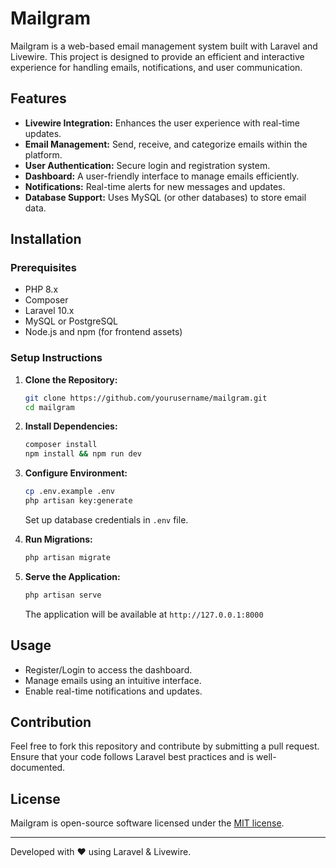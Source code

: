 # Mailgram

Mailgram is a web-based email management system built with Laravel and Livewire. This project is designed to provide an efficient and interactive experience for handling emails, notifications, and user communication.

## Features
- **Livewire Integration:** Enhances the user experience with real-time updates.
- **Email Management:** Send, receive, and categorize emails within the platform.
- **User Authentication:** Secure login and registration system.
- **Dashboard:** A user-friendly interface to manage emails efficiently.
- **Notifications:** Real-time alerts for new messages and updates.
- **Database Support:** Uses MySQL (or other databases) to store email data.

## Installation

### Prerequisites
- PHP 8.x
- Composer
- Laravel 10.x
- MySQL or PostgreSQL
- Node.js and npm (for frontend assets)

### Setup Instructions
1. **Clone the Repository:**
   ```bash
   git clone https://github.com/yourusername/mailgram.git
   cd mailgram
   ```

2. **Install Dependencies:**
   ```bash
   composer install
   npm install && npm run dev
   ```

3. **Configure Environment:**
   ```bash
   cp .env.example .env
   php artisan key:generate
   ```
   Set up database credentials in `.env` file.

4. **Run Migrations:**
   ```bash
   php artisan migrate
   ```

5. **Serve the Application:**
   ```bash
   php artisan serve
   ```
   The application will be available at `http://127.0.0.1:8000`

## Usage
- Register/Login to access the dashboard.
- Manage emails using an intuitive interface.
- Enable real-time notifications and updates.

## Contribution
Feel free to fork this repository and contribute by submitting a pull request. Ensure that your code follows Laravel best practices and is well-documented.

## License
Mailgram is open-source software licensed under the [MIT license](LICENSE).

---
Developed with ❤️ using Laravel & Livewire.

